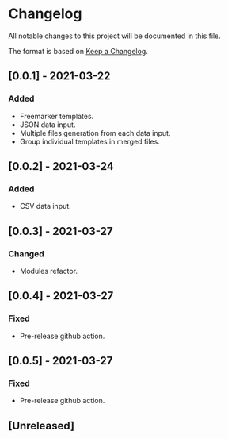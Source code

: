 # Changelog
All notable changes to this project will be documented in this file.

The format is based on [Keep a Changelog](https://keepachangelog.com/en/1.0.0/).

## [0.0.1] - 2021-03-22
### Added
- Freemarker templates.
- JSON data input.
- Multiple files generation from each data input.
- Group individual templates in merged files.

## [0.0.2] - 2021-03-24
### Added
- CSV data input.

## [0.0.3] - 2021-03-27
### Changed
- Modules refactor.

## [0.0.4] - 2021-03-27
### Fixed
- Pre-release github action.

## [0.0.5] - 2021-03-27
### Fixed
- Pre-release github action.

## [Unreleased]

